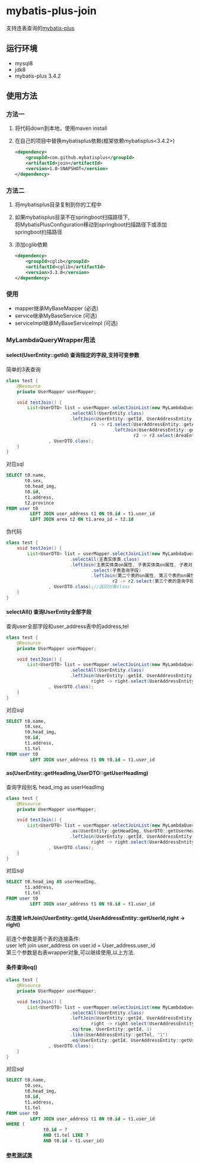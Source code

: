 # mybatis-plus-join

支持连表查询的[mybatis-plus](https://gitee.com/baomidou/mybatis-plus)

## 运行环境

* mysql8
* jdk8
* mybatis-plus 3.4.2

## 使用方法

### 方法一

1. 将代码down到本地，使用maven install

2. 在自己的项目中替换mybatisplus依赖(框架依赖mybatisplus<3.4.2>)

   ```xml
   <dependency>
       <groupId>com.github.mybatisplus</groupId>
       <artifactId>join</artifactId>
       <version>1.0-SNAPSHOT</version>
   </dependency>
   ```

### 方法二

1. 将mybatisplus目录复制到你的工程中

2. 如果mybatisplus目录不在springboot扫描路径下,  
   将MybatisPlusConfiguration移动到springboot扫描路径下或添加springboot扫描路径

3. 添加cglib依赖

   ```xml
   <dependency>
       <groupId>cglib</groupId>
       <artifactId>cglib</artifactId>
       <version>3.3.0</version>
   </dependency>
   ```

### 使用

* mapper继承MyBaseMapper (必选)
* service继承MyBaseService (可选)
* serviceImpl继承MyBaseServiceImpl (可选)

### MyLambdaQueryWrapper用法

#### select(UserEntity::getId)  查询指定的字段,支持可变参数

简单的3表查询

```java
class test {
    @Resource
    private UserMapper userMapper;

    void testJoin() {
        List<UserDTO> list = userMapper.selectJoinList(new MyLambdaQueryWrapper<UserEntity>()
                        .selectAll(UserEntity.class)
                        .leftJoin(UserEntity::getId, UserAddressEntity::getUserId,
                                r1 -> r1.select(UserAddressEntity::getAddress)
                                        .leftJoin(UserAddressEntity::getAreaId, AreaEntity::getId,
                                                r2 -> r2.select(AreaEntity::getProvince)))
                , UserDTO.class);
    }
}
```

对应sql

```sql
SELECT t0.name,
       t0.sex,
       t0.head_img,
       t0.id,
       t1.address,
       t2.province
FROM user t0
         LEFT JOIN user_address t1 ON t0.id = t1.user_id
         LEFT JOIN area t2 ON t1.area_id = t2.id
```

伪代码

```java
class test {
    void testJoin() {
        List<UserDTO> list = userMapper.selectJoinList(new MyLambdaQueryWrapper<主表实体类>()
                        .selectAll(主表实体类.class)
                        .leftJoin(主表实体类on属性, 子表实体类on属性, 子表对象 -> 子表对象
                                .select(子表查询字段)
                                .leftJoin(第二个表的on属性, 第三个表的on属性,
                                        r2 -> r2.select(第三个表的查询字段)))
                , UserDTO.class);//返回对象class
    }
}
```

#### selectAll() 查询UserEntity全部字段

查询user全部字段和user_address表中的address,tel

```java
class test {
    @Resource
    private UserMapper userMapper;

    void testJoin() {
        List<UserDTO> list = userMapper.selectJoinList(new MyLambdaQueryWrapper<UserEntity>()
                        .selectAll(UserEntity.class)
                        .leftJoin(UserEntity::getId, UserAddressEntity::getUserId,
                                right -> right.select(UserAddressEntity::getAddress, UserAddressEntity::getTel))
                , UserDTO.class);
    }
}
```

对应sql

```sql
SELECT t0.name,
       t0.sex,
       t0.head_img,
       t0.id,
       t1.address,
       t1.tel
FROM user t0
         LEFT JOIN user_address t1 ON t0.id = t1.user_id
```

#### as(UserEntity::getHeadImg,UserDTO::getUserHeadImg)

查询字段别名 head_img as userHeadImg

```java
class test {
    @Resource
    private UserMapper userMapper;

    void testJoin() {
        List<UserDTO> list = userMapper.selectJoinList(new MyLambdaQueryWrapper<UserEntity>()
                        .as(UserEntity::getHeadImg, UserDTO::getUserHeadImg)
                        .leftJoin(UserEntity::getId, UserAddressEntity::getUserId,
                                right -> right.select(UserAddressEntity::getAddress, UserAddressEntity::getTel))
                , UserDTO.class);
    }
}
```

对应sql

```sql
SELECT t0.head_img AS userHeadImg,
       t1.address,
       t1.tel
FROM user t0
         LEFT JOIN user_address t1 ON t0.id = t1.user_id
```

#### 左连接 leftJoin(UserEntity::getId,UserAddressEntity::getUserId,right -> right)

前连个参数是两个表的连接条件:  
user left join user_address on user.id = User_address.user_id  
第三个参数是右表wrapper对象,可以继续使用,以上方法.

#### 条件查询eq()

```java
class test {
    @Resource
    private UserMapper userMapper;

    void testJoin() {
        List<UserDTO> list = userMapper.selectJoinList(new MyLambdaQueryWrapper<UserEntity>()
                        .selectAll(UserEntity.class)
                        .leftJoin(UserEntity::getId, UserAddressEntity::getUserId,
                                right -> right.select(UserAddressEntity::getAddress, UserAddressEntity::getTel))
                        .eq(true, UserEntity::getId, 1)
                        .like(UserAddressEntity::getTel, "1")
                        .eq(UserEntity::getId, UserAddressEntity::getUserId)
                , UserDTO.class);
    }
}
```

对应sql

```sql
SELECT t0.name,
       t0.sex,
       t0.head_img,
       t0.id,
       t1.address,
       t1.tel
FROM user t0
         LEFT JOIN user_address t1 ON t0.id = t1.user_id
WHERE (
              t0.id = ?
              AND t1.tel LIKE ?
              AND t0.id = t1.user_id)
```

#### [参考测试类](https://gitee.com/best_handsome/mybatis-plus-join/blob/master/src/test/java/com/example/mp/MpJoinTest.java)

